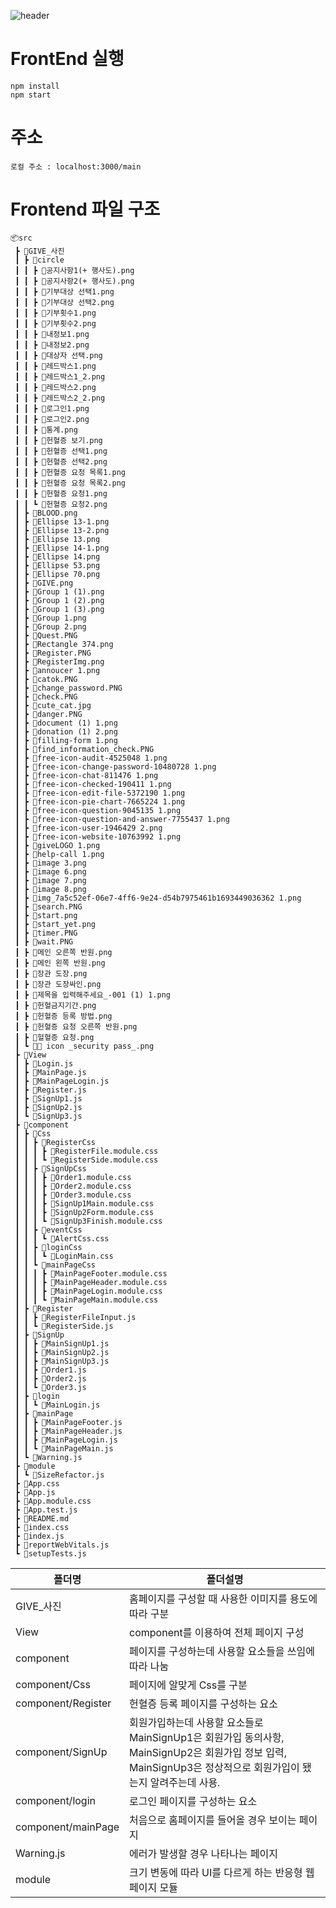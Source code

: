 ![header](https://capsule-render.vercel.app/api?type=Rect&color=auto&height=200&section=header&text=헌혈증%20기부%20페이지&fontSize=80)
# FrontEnd 실행

```
npm install
npm start
```
# 주소

```
로컬 주소 : localhost:3000/main
```

# Frontend 파일 구조
```
📦src
 ┣ 📂GIVE_사진
 ┃ ┣ 📂circle
 ┃ ┃ ┣ 📜공지사항1(+ 행사도).png
 ┃ ┃ ┣ 📜공지사항2(+ 행사도).png
 ┃ ┃ ┣ 📜기부대상 선택1.png
 ┃ ┃ ┣ 📜기부대상 선택2.png
 ┃ ┃ ┣ 📜기부횟수1.png
 ┃ ┃ ┣ 📜기부횟수2.png
 ┃ ┃ ┣ 📜내정보1.png
 ┃ ┃ ┣ 📜내정보2.png
 ┃ ┃ ┣ 📜대상자 선택.png
 ┃ ┃ ┣ 📜레드박스1.png
 ┃ ┃ ┣ 📜레드박스1_2.png
 ┃ ┃ ┣ 📜레드박스2.png
 ┃ ┃ ┣ 📜레드박스2_2.png
 ┃ ┃ ┣ 📜로그인1.png
 ┃ ┃ ┣ 📜로그인2.png
 ┃ ┃ ┣ 📜통계.png
 ┃ ┃ ┣ 📜헌혈증 보기.png
 ┃ ┃ ┣ 📜헌혈증 선택1.png
 ┃ ┃ ┣ 📜헌혈증 선택2.png
 ┃ ┃ ┣ 📜헌혈증 요청 목록1.png
 ┃ ┃ ┣ 📜헌혈증 요청 목록2.png
 ┃ ┃ ┣ 📜헌혈증 요청1.png
 ┃ ┃ ┗ 📜헌혈증 요청2.png
 ┃ ┣ 📜BLOOD.png
 ┃ ┣ 📜Ellipse 13-1.png
 ┃ ┣ 📜Ellipse 13-2.png
 ┃ ┣ 📜Ellipse 13.png
 ┃ ┣ 📜Ellipse 14-1.png
 ┃ ┣ 📜Ellipse 14.png
 ┃ ┣ 📜Ellipse 53.png
 ┃ ┣ 📜Ellipse 70.png
 ┃ ┣ 📜GIVE.png
 ┃ ┣ 📜Group 1 (1).png
 ┃ ┣ 📜Group 1 (2).png
 ┃ ┣ 📜Group 1 (3).png
 ┃ ┣ 📜Group 1.png
 ┃ ┣ 📜Group 2.png
 ┃ ┣ 📜Quest.PNG
 ┃ ┣ 📜Rectangle 374.png
 ┃ ┣ 📜Register.PNG
 ┃ ┣ 📜RegisterImg.png
 ┃ ┣ 📜annoucer 1.png
 ┃ ┣ 📜catok.PNG
 ┃ ┣ 📜change_password.PNG
 ┃ ┣ 📜check.PNG
 ┃ ┣ 📜cute_cat.jpg
 ┃ ┣ 📜danger.PNG
 ┃ ┣ 📜document (1) 1.png
 ┃ ┣ 📜donation (1) 2.png
 ┃ ┣ 📜filling-form 1.png
 ┃ ┣ 📜find_information_check.PNG
 ┃ ┣ 📜free-icon-audit-4525048 1.png
 ┃ ┣ 📜free-icon-change-password-10480728 1.png
 ┃ ┣ 📜free-icon-chat-811476 1.png
 ┃ ┣ 📜free-icon-checked-190411 1.png
 ┃ ┣ 📜free-icon-edit-file-5372190 1.png
 ┃ ┣ 📜free-icon-pie-chart-7665224 1.png
 ┃ ┣ 📜free-icon-question-9045135 1.png
 ┃ ┣ 📜free-icon-question-and-answer-7755437 1.png
 ┃ ┣ 📜free-icon-user-1946429 2.png
 ┃ ┣ 📜free-icon-website-10763992 1.png
 ┃ ┣ 📜giveLOGO 1.png
 ┃ ┣ 📜help-call 1.png
 ┃ ┣ 📜image 3.png
 ┃ ┣ 📜image 6.png
 ┃ ┣ 📜image 7.png
 ┃ ┣ 📜image 8.png
 ┃ ┣ 📜img_7a5c52ef-06e7-4ff6-9e24-d54b7975461b1693449036362 1.png
 ┃ ┣ 📜search.PNG
 ┃ ┣ 📜start.png
 ┃ ┣ 📜start_yet.png
 ┃ ┣ 📜timer.PNG
 ┃ ┣ 📜wait.PNG
 ┃ ┣ 📜메인 오른쪽 반원.png
 ┃ ┣ 📜메인 왼쪽 반원.png
 ┃ ┣ 📜장관 도장.png
 ┃ ┣ 📜장관 도장싸인.png
 ┃ ┣ 📜제목을 입력해주세요_-001 (1) 1.png
 ┃ ┣ 📜헌혈금지기간.png
 ┃ ┣ 📜헌혈증 등록 방법.png
 ┃ ┣ 📜헌혈증 요청 오른쪽 반원.png
 ┃ ┣ 📜헐혈증 요청.png
 ┃ ┗ 📜🦆 icon _security pass_.png
 ┣ 📂View
 ┃ ┣ 📜Login.js
 ┃ ┣ 📜MainPage.js
 ┃ ┣ 📜MainPageLogin.js
 ┃ ┣ 📜Register.js
 ┃ ┣ 📜SignUp1.js
 ┃ ┣ 📜SignUp2.js
 ┃ ┗ 📜SignUp3.js
 ┣ 📂component
 ┃ ┣ 📂Css
 ┃ ┃ ┣ 📂RegisterCss
 ┃ ┃ ┃ ┣ 📜RegisterFile.module.css
 ┃ ┃ ┃ ┗ 📜RegisterSide.module.css
 ┃ ┃ ┣ 📂SignUpCss
 ┃ ┃ ┃ ┣ 📜Order1.module.css
 ┃ ┃ ┃ ┣ 📜Order2.module.css
 ┃ ┃ ┃ ┣ 📜Order3.module.css
 ┃ ┃ ┃ ┣ 📜SignUp1Main.module.css
 ┃ ┃ ┃ ┣ 📜SignUp2Form.module.css
 ┃ ┃ ┃ ┗ 📜SignUp3Finish.module.css
 ┃ ┃ ┣ 📂eventCss
 ┃ ┃ ┃ ┗ 📜AlertCss.css
 ┃ ┃ ┣ 📂loginCss
 ┃ ┃ ┃ ┗ 📜LoginMain.css
 ┃ ┃ ┗ 📂mainPageCss
 ┃ ┃ ┃ ┣ 📜MainPageFooter.module.css
 ┃ ┃ ┃ ┣ 📜MainPageHeader.module.css
 ┃ ┃ ┃ ┣ 📜MainPageLogin.module.css
 ┃ ┃ ┃ ┗ 📜MainPageMain.module.css
 ┃ ┣ 📂Register
 ┃ ┃ ┣ 📜RegisterFileInput.js
 ┃ ┃ ┗ 📜RegisterSide.js
 ┃ ┣ 📂SignUp
 ┃ ┃ ┣ 📜MainSignUp1.js
 ┃ ┃ ┣ 📜MainSignUp2.js
 ┃ ┃ ┣ 📜MainSignUp3.js
 ┃ ┃ ┣ 📜Order1.js
 ┃ ┃ ┣ 📜Order2.js
 ┃ ┃ ┗ 📜Order3.js
 ┃ ┣ 📂login
 ┃ ┃ ┗ 📜MainLogin.js
 ┃ ┣ 📂mainPage
 ┃ ┃ ┣ 📜MainPageFooter.js
 ┃ ┃ ┣ 📜MainPageHeader.js
 ┃ ┃ ┣ 📜MainPageLogin.js
 ┃ ┃ ┗ 📜MainPageMain.js
 ┃ ┗ 📜Warning.js
 ┣ 📂module
 ┃ ┗ 📜SizeRefactor.js
 ┣ 📜App.css
 ┣ 📜App.js
 ┣ 📜App.module.css
 ┣ 📜App.test.js
 ┣ 📜README.md
 ┣ 📜index.css
 ┣ 📜index.js
 ┣ 📜reportWebVitals.js
 ┗ 📜setupTests.js
```

폴더명|폴더설명
---|---|
GIVE_사진|홈페이지를 구성할 때 사용한 이미지를 용도에 따라 구분|
View|component를 이용하여 전체 페이지 구성|
component|페이지를 구성하는데 사용할 요소들을 쓰임에 따라 나눔|
component/Css|페이지에 알맞게 Css를 구분|
component/Register|헌혈증 등록 페이지를 구성하는 요소
component/SignUp|회원가입하는데 사용할 요소들로 MainSignUp1은 회원가입 동의사항, MainSignUp2은 회원가입 정보 입력, MainSignUp3은 정상적으로 회원가입이 됐는지 알려주는데 사용.
component/login|로그인 페이지를 구성하는 요소
component/mainPage|처음으로 홈페이지를 들어올 경우 보이는 페이지
Warning.js|에러가 발생할 경우 나타나는 페이지
module|크기 변동에 따라 UI를 다르게 하는 반응형 웹페이지 모듈
